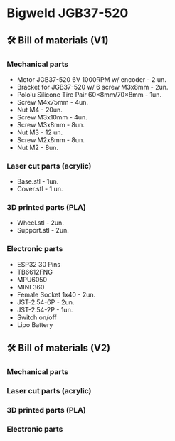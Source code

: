 # Bigweld JGB37-520

## 🛠️ Bill of materials (V1)

### Mechanical parts

- Motor JGB37-520 6V 1000RPM w/ encoder - 2 un.
- Bracket for JGB37-520 w/ 6 screw M3x8mm - 2un.
- Pololu Silicone Tire Pair 60×8mm/70×8mm - 1un.
- Screw M4x75mm - 4un.
- Nut M4 - 20un.
- Screw M3x10mm - 4un.
- Screw M3x8mm - 8un.
- Nut M3 - 12 un.
- Screw M2x8mm - 8un.
- Nut M2 - 8un.

### Laser cut parts (acrylic)

- Base.stl - 1un.
- Cover.stl - 1 un.

### 3D printed parts (PLA)

- Wheel.stl - 2un.
- Support.stl - 2un.

### Electronic parts

- ESP32 30 Pins
- TB6612FNG
- MPU6050
- MINI 360
- Female Socket 1x40 - 2un.
- JST-2.54-6P - 2un.
- JST-2.54-2P - 1un.
- Switch on/off
- Lipo Battery

## 🛠️ Bill of materials (V2)

### Mechanical parts

### Laser cut parts (acrylic)

### 3D printed parts (PLA)

### Electronic parts
